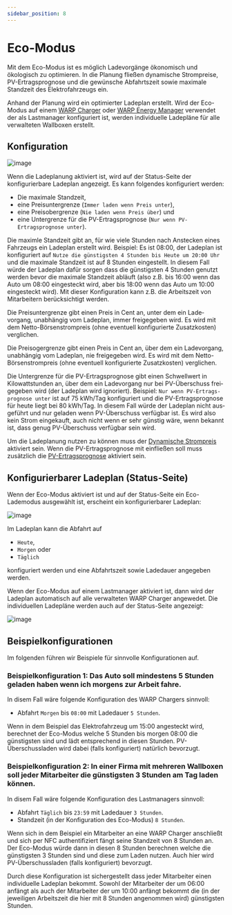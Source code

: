 ```yaml
---
sidebar_position: 8
---
```


# Eco-Modus

Mit dem Eco-Modus ist es möglich Ladevorgänge ökonomisch und ökologisch zu optimieren.
In die Planung fließen dynamische Strompreise, PV-Ertragsprognose und die
gewünsche Abfahrtszeit sowie maximale Standzeit des Elektrofahrzeugs ein.

Anhand der Planung wird ein optimierter Ladeplan erstellt. Wird der Eco-Modus auf einem
[WARP Charger](/docs/warp_charger/introduction) oder [WARP Energy Manager](/docs/warp_energy_manager/introduction) verwendet der als Lastmanager konfiguriert ist,
werden individuelle Ladepläne für alle verwalteten Wallboxen erstellt.

## Konfiguration

![image](/img/webinterface/energy_management/warp-eco_mode1.png)

Wenn die Ladeplanung aktiviert ist, wird auf der Status-Seite der konfigurierbare Ladeplan angezeigt.
Es kann folgendes konfiguriert werden:

* Die maximale Standzeit,
* eine Preisuntergrenze (`Immer laden wenn Preis unter`),
* eine Preisobergrenze (`Nie laden wenn Preis über`) und
* eine Untergrenze für die PV-Ertragsprognose (`Nur wenn PV-Ertragsprognose unter`).

Die maximle Standzeit gibt an, für wie viele Stunden nach Anstecken eines Fahrzeugs ein Ladeplan erstellt wird. Beispiel: Es ist 08:00, der Ladeplan ist kon­figu­riert auf `Nutze die güns­tigs­ten 4 Stunden bis Heute um 20:00 Uhr` und die maximale Standzeit ist auf 8 Stunden ein­ge­stellt. In diesem Fall würde der Ladeplan dafür sorgen dass die güns­tigs­ten 4 Stunden genutzt werden bevor die maximale Standzeit abläuft (also z.B. bis 16:00 wenn das Auto um 08:00 ein­ge­steckt wird, aber bis 18:00 wenn das Auto um 10:00 ein­ge­steckt wird). Mit dieser Kon­figura­tion kann z.B. die Arbeitszeit von Mitarbeitern be­rück­sich­tigt werden.

Die Preisuntergrenze gibt einen Preis in Cent an, unter dem ein Lade­vorgang, un­ab­hän­gig vom Ladeplan, immer frei­gegeben wird. Es wird mit dem Netto-Börs­en­strom­preis (ohne eventuell konfigurierte Zu­satz­kos­ten) verglichen.

Die Preisogergrenze gibt einen Preis in Cent an, über dem ein Lade­vorgang, un­ab­hän­gig vom Ladeplan, nie frei­gegeben wird. Es wird mit dem Netto-Börs­en­strom­preis (ohne eventuell konfigurierte Zu­satz­kos­ten) verglichen.

Die Untergrenze für die PV-Ertragsprognose gibt einen Schwell­wert in Kilowattstunden an, über dem ein Lade­vorgang nur bei PV-Über­schuss frei­gegeben wird (der Ladeplan wird ignoriert). Beispiel: `Nur wenn PV-Er­trags­pro­gno­se unter` ist auf 75 kWh/Tag kon­figu­riert und die PV-Er­trags­pro­gno­se für heute liegt bei 80 kWh/Tag. In diesem Fall würde der Ladeplan nicht aus­geführt und nur geladen wenn PV-Über­schuss verfügbar ist. Es wird also kein Strom eingekauft, auch nicht wenn er sehr günstig wäre, wenn bekannt ist, dass genug PV-Über­schuss verfügbar sein wird.

Um die Ladeplanung nutzen zu können muss der [Dynamische Strompreis](/docs/webinterface/energy_management/dynamic_tariffs.md) aktiviert sein. Wenn die PV-Ertragsprognose mit einfließen soll muss zusätzlich die [PV-Ertragsprognose](/docs/webinterface/energy_management/solar_forecast.md) aktiviert sein.

## Konfigurierbarer Ladeplan (Status-Seite)

Wenn der Eco-Modus aktiviert ist und auf der Status-Seite ein Eco-Lademodus ausgewählt ist, erscheint ein konfigurierbarer Ladeplan:

![image](/img/webinterface/energy_management/warp-eco_mode2.png)

Im Ladeplan kann die Abfahrt auf

* `Heute`,
* `Morgen` oder
* `Täglich`

konfiguriert werden und eine Abfahrtszeit sowie Ladedauer angegeben werden.

Wenn der Eco-Modus auf einem Lastmanager aktiviert ist, dann wird der Ladeplan automatisch auf alle verwalteten WARP Charger angewedet. Die individuellen Ladepläne werden auch auf der Status-Seite angezeigt:

![image](/img/webinterface/energy_management/warp-eco_mode3.png)

## Beispielkonfigurationen

Im folgenden führen wir Beispiele für sinnvolle Konfigurationen auf.

### Beispielkonfiguration 1: Das Auto soll mindestens 5 Stunden geladen haben wenn ich morgens zur Arbeit fahre.

In disem Fall wäre folgende Konfiguration des WARP Chargers sinnvoll:

* Abfahrt `Morgen` bis `08:00` mit Ladedauer `5 Stunden`.

Wenn in dem Beispiel das Elektrofahrzeug um 15:00 angesteckt wird, berechnet der Eco-Modus welche 5 Stunden bis morgen 08:00 die günstigsten sind und lädt entsprechend in diesen Stunden. PV-Überschussladen wird dabei (falls konfiguriert) natürlich bevorzugt.

### Beispielkonfiguration 2: In einer Firma mit mehreren Wallboxen soll jeder Mitarbeiter die günstigsten 3 Stunden am Tag laden können.

In disem Fall wäre folgende Konfiguration des Lastmanagers sinnvoll:

* Abfahrt `Täglich` bis `23:59` mit Ladedauer `3 Stunden`.
* Standzeit (in der Konfiguration des Eco-Modus) `8 Stunden`.

Wenn sich in dem Beispiel ein Mitarbeiter an eine WARP Charger anschließt und sich per NFC authentifiziert fängt seine Standzeit von 8 Stunden an. Der Eco-Modus würde dann in diesen 8 Stunden berechnen welche die günstigsten 3 Stunden sind und diese zum Laden nutzen. Auch hier wird PV-Überschussladen (falls konfiguriert) bevorzugt.

Durch diese Konfiguration ist sichergestellt dass jeder Mitarbeiter einen individuelle Ladeplan bekommt. Sowohl der Mitarbeiter der um 06:00 anfängt als auch der Mitarbeiter der um 10:00 anfängt bekommt die (in der jeweiligen Arbeitszeit die hier mit 8 Stunden angenommen wird) günstigsten Stunden.

